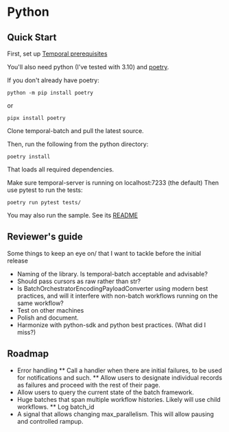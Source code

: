 # Python

## Quick Start

First, set up [Temporal prerequisites](../README.md#quick-start)

You'll also need python (I've tested with 3.10) and [poetry](https://python-poetry.org/).

If you don't already have poetry:

    python -m pip install poetry
    
or

    pipx install poetry

Clone temporal-batch and pull the latest source.

Then, run the following from the python directory:

    poetry install

That loads all required dependencies. 

Make sure temporal-server is running on localhost:7233 (the default)
Then use pytest to run the tests:

    poetry run pytest tests/

You may also run the sample.  See its [README](./samples/README.md)

## Reviewer's guide

Some things to keep an eye on/ that I want to tackle before the initial release 

* Naming of the library.  Is temporal-batch acceptable and advisable?
* Should pass cursors as raw rather than str?
* Is BatchOrchestratorEncodingPayloadConverter using modern best practices, and will it interfere with non-batch workflows running on the same workflow?
* Test on other machines
* Polish and document.
* Harmonize with python-sdk and python best practices.  (What did I miss?)

## Roadmap
* Error handling
** Call a handler when there are initial failures, to be used for notifications and such.
** Allow users to designate individual records as failures and proceed with the rest of their page.
* Allow users to query the current state of the batch framework.
* Huge batches that span multiple workflow histories.  Likely will use child workflows.
** Log batch_id
* A signal that allows changing max_parallelism.  This will allow pausing and controlled rampup.
